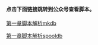 #### 点击下面链接跳转到公众号查看脚本。

[第一章脚本解析mkdb](http://mp.weixin.qq.com/s?__biz=MzI2NDYyMDgwOA==&mid=100000215&idx=2&sn=850544dda607bdee82fb83fe3ee59801&chksm=6aa89fb05ddf16a6c62ce6f06d3a2e17ca08e8b50b4934eb26f12621c4be0aafd8db0b1848e2#rd) 


[第一章脚本解析spooldb](http://mp.weixin.qq.com/s?__biz=MzI2NDYyMDgwOA==&mid=100000215&idx=3&sn=f4a20f41021ac751fb290da23434fa99&chksm=6aa89fb05ddf16a6e70965197452be44f6da44847808966794a3da314e2946526400cc9c8913#rd) 
